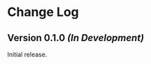 Change Log
=========

Version 0.1.0 *(In Development)*
--------------------------------

Initial release.
